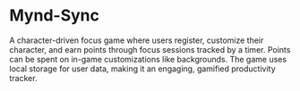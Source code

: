# Mynd-Sync
A character-driven focus game where users register, customize their character, and earn points through focus sessions tracked by a timer. Points can be spent on in-game customizations like backgrounds. The game uses local storage for user data, making it an engaging, gamified productivity tracker.
